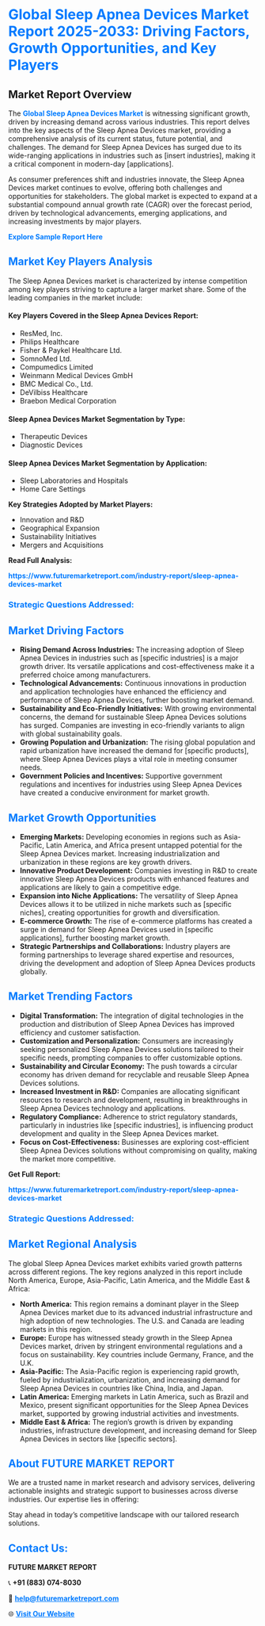 <h1 style="color: #007BFF;">Global Sleep Apnea Devices Market Report 2025-2033: Driving Factors, Growth Opportunities, and Key Players</h1>

<section id="overview">
<h2>Market Report Overview</h2>
<p>The <a href="https://www.futuremarketreport.com/industry-report/sleep-apnea-devices-market" style="color: #007BFF; text-decoration: none;"><strong>Global Sleep Apnea Devices Market</strong></a> is witnessing significant growth, driven by increasing demand across various industries. This report delves into the key aspects of the Sleep Apnea Devices market, providing a comprehensive analysis of its current status, future potential, and challenges. The demand for Sleep Apnea Devices has surged due to its wide-ranging applications in industries such as [insert industries], making it a critical component in modern-day [applications].</p>
<p>As consumer preferences shift and industries innovate, the Sleep Apnea Devices market continues to evolve, offering both challenges and opportunities for stakeholders. The global market is expected to expand at a substantial compound annual growth rate (CAGR) over the forecast period, driven by technological advancements, emerging applications, and increasing investments by major players.</p>
</section>

<section id="overview">
<p><a href="https://www.futuremarketreport.com/request-sample/reportId=88639" style="color: #007BFF; text-decoration: none;"><strong>Explore Sample Report Here</strong></a></p>
</section>

<section id="key-players">
<h2 style="color: #007BFF;">Market Key Players Analysis</h2>
<p>The Sleep Apnea Devices market is characterized by intense competition among key players striving to capture a larger market share. Some of the leading companies in the market include:</p>
<h4>Key Players Covered in the Sleep Apnea Devices Report:</h4>
<ul><li>ResMed, Inc.</li><li>Philips Healthcare</li><li>Fisher &amp; Paykel Healthcare Ltd.</li><li>SomnoMed Ltd.</li><li>Compumedics Limited</li><li>Weinmann Medical Devices GmbH</li><li>BMC Medical Co., Ltd.</li><li>DeVilbiss Healthcare</li><li>Braebon Medical Corporation</li></ul>
<h4>Sleep Apnea Devices Market Segmentation by Type:</h4>
<ul><li>Therapeutic Devices</li><li>Diagnostic Devices</li></ul>

<h4>Sleep Apnea Devices Market Segmentation by Application:</h4>
<ul><li>Sleep Laboratories and Hospitals</li><li>Home Care Settings</li></ul>
<p><strong>Key Strategies Adopted by Market Players:</strong></p>
<ul>
<li>Innovation and R&D</li>
<li>Geographical Expansion</li>
<li>Sustainability Initiatives</li>
<li>Mergers and Acquisitions</li>
</ul>
</section>

<section>
<p><strong>Read Full Analysis: </strong></p><a href="https://www.futuremarketreport.com/industry-report/sleep-apnea-devices-market" style="color: #007BFF; text-decoration: none;"><strong>https://www.futuremarketreport.com/industry-report/sleep-apnea-devices-market</strong></a>
<h3 style="color: #007BFF;">Strategic Questions Addressed:</h3>
</section>

<section id="driving-factors">
<h2 style="color: #007BFF;">Market Driving Factors</h2>
<ul>
<li><strong>Rising Demand Across Industries:</strong> The increasing adoption of Sleep Apnea Devices in industries such as [specific industries] is a major growth driver. Its versatile applications and cost-effectiveness make it a preferred choice among manufacturers.</li>
<li><strong>Technological Advancements:</strong> Continuous innovations in production and application technologies have enhanced the efficiency and performance of Sleep Apnea Devices, further boosting market demand.</li>
<li><strong>Sustainability and Eco-Friendly Initiatives:</strong> With growing environmental concerns, the demand for sustainable Sleep Apnea Devices solutions has surged. Companies are investing in eco-friendly variants to align with global sustainability goals.</li>
<li><strong>Growing Population and Urbanization:</strong> The rising global population and rapid urbanization have increased the demand for [specific products], where Sleep Apnea Devices plays a vital role in meeting consumer needs.</li>
<li><strong>Government Policies and Incentives:</strong> Supportive government regulations and incentives for industries using Sleep Apnea Devices have created a conducive environment for market growth.</li>
</ul>
</section>

<section id="growth-opportunities">
<h2 style="color: #007BFF;">Market Growth Opportunities</h2>
<ul>
<li><strong>Emerging Markets:</strong> Developing economies in regions such as Asia-Pacific, Latin America, and Africa present untapped potential for the Sleep Apnea Devices market. Increasing industrialization and urbanization in these regions are key growth drivers.</li>
<li><strong>Innovative Product Development:</strong> Companies investing in R&D to create innovative Sleep Apnea Devices products with enhanced features and applications are likely to gain a competitive edge.</li>
<li><strong>Expansion into Niche Applications:</strong> The versatility of Sleep Apnea Devices allows it to be utilized in niche markets such as [specific niches], creating opportunities for growth and diversification.</li>
<li><strong>E-commerce Growth:</strong> The rise of e-commerce platforms has created a surge in demand for Sleep Apnea Devices used in [specific applications], further boosting market growth.</li>
<li><strong>Strategic Partnerships and Collaborations:</strong> Industry players are forming partnerships to leverage shared expertise and resources, driving the development and adoption of Sleep Apnea Devices products globally.</li>
</ul>
</section>

<section id="trending-factors">
<h2 style="color: #007BFF;">Market Trending Factors</h2>
<ul>
<li><strong>Digital Transformation:</strong> The integration of digital technologies in the production and distribution of Sleep Apnea Devices has improved efficiency and customer satisfaction.</li>
<li><strong>Customization and Personalization:</strong> Consumers are increasingly seeking personalized Sleep Apnea Devices solutions tailored to their specific needs, prompting companies to offer customizable options.</li>
<li><strong>Sustainability and Circular Economy:</strong> The push towards a circular economy has driven demand for recyclable and reusable Sleep Apnea Devices solutions.</li>
<li><strong>Increased Investment in R&D:</strong> Companies are allocating significant resources to research and development, resulting in breakthroughs in Sleep Apnea Devices technology and applications.</li>
<li><strong>Regulatory Compliance:</strong> Adherence to strict regulatory standards, particularly in industries like [specific industries], is influencing product development and quality in the Sleep Apnea Devices market.</li>
<li><strong>Focus on Cost-Effectiveness:</strong> Businesses are exploring cost-efficient Sleep Apnea Devices solutions without compromising on quality, making the market more competitive.</li>
</ul>
</section>

<section>
<p><strong>Get Full Report: </strong></p><a href="https://www.futuremarketreport.com/industry-report/sleep-apnea-devices-market" style="color: #007BFF; text-decoration: none;"><strong>https://www.futuremarketreport.com/industry-report/sleep-apnea-devices-market</strong></a>
<h3 style="color: #007BFF;">Strategic Questions Addressed:</h3>
</section>


<section id="regional-analysis">
<h2 style="color: #007BFF;">Market Regional Analysis</h2>
<p>The global Sleep Apnea Devices market exhibits varied growth patterns across different regions. The key regions analyzed in this report include North America, Europe, Asia-Pacific, Latin America, and the Middle East & Africa:</p>
<ul>
<li><strong>North America:</strong> This region remains a dominant player in the Sleep Apnea Devices market due to its advanced industrial infrastructure and high adoption of new technologies. The U.S. and Canada are leading markets in this region.</li>
<li><strong>Europe:</strong> Europe has witnessed steady growth in the Sleep Apnea Devices market, driven by stringent environmental regulations and a focus on sustainability. Key countries include Germany, France, and the U.K.</li>
<li><strong>Asia-Pacific:</strong> The Asia-Pacific region is experiencing rapid growth, fueled by industrialization, urbanization, and increasing demand for Sleep Apnea Devices in countries like China, India, and Japan.</li>
<li><strong>Latin America:</strong> Emerging markets in Latin America, such as Brazil and Mexico, present significant opportunities for the Sleep Apnea Devices market, supported by growing industrial activities and investments.</li>
<li><strong>Middle East & Africa:</strong> The region’s growth is driven by expanding industries, infrastructure development, and increasing demand for Sleep Apnea Devices in sectors like [specific sectors].</li>
</ul>
</section>

<footer>
<h2 style="color: #007BFF;">About FUTURE MARKET REPORT</h2>
<p>We are a trusted name in market research and advisory services, delivering actionable insights and strategic support to businesses across diverse industries. Our expertise lies in offering:</p>

<p>Stay ahead in today’s competitive landscape with our tailored research solutions.</p>

<h2 style="color: #007BFF;">Contact Us:</h2>
<p><strong>FUTURE MARKET REPORT</strong></p>
<p>📞 <strong>+91 (883) 074-8030</strong></p>
<p>📧 <strong><a href="mailto:help@futuremarketreport.com" style="color: #007BFF;">help@futuremarketreport.com</a></strong></p>
<p>🌐 <strong><a href="https://www.futuremarketreport.com/" style="color: #007BFF;">Visit Our Website</a></strong></p>
</footer>